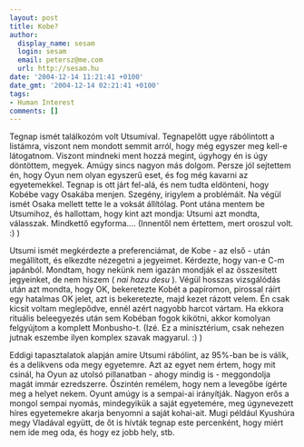 ```yaml
---
layout: post
title: Kobe?
author:
  display_name: sesam
  login: sesam
  email: petersz@me.com
  url: http://sesam.hu
date: '2004-12-14 11:21:41 +0100'
date_gmt: '2004-12-14 02:21:41 +0100'
tags:
- Human Interest
comments: []
---
```


Tegnap ismét találkozóm volt Utsumival. Tegnapelőtt ugye rábólintott a listámra, viszont nem mondott semmit arról, hogy még egyszer meg kell-e látogatnom. Viszont mindneki ment hozzá megint, úgyhogy én is úgy döntöttem, megyek. Amúgy sincs nagyon más dolgom. Persze jól sejtettem én, hogy Oyun nem olyan egyszerű eset, és fog még kavarni az egyetemekkel. Tegnap is ott járt fel-alá, és nem tudta eldönteni, hogy Kobébe vagy Osakába menjen. Szegény, irigylem a problémáit. Na végül ismét Osaka mellett tette le a voksát állítólag. Pont utána mentem be Utsumihoz, és hallottam, hogy kint azt mondja: Utsumi azt mondta, válasszak. Mindkettő egyforma.... (Innentől nem értettem, mert oroszul volt. :) )

Utsumi ismét megkérdezte a preferenciámat, de Kobe - az első - után megállított, és elkezdte nézegetni a jegyeimet. Kérdezte, hogy van-e C-m japánból. Mondtam, hogy nekünk nem igazán mondják el az összesített jegyeinket, de nem hiszem ( _nai hazu desu_ ). Végül hosszas vizsgálódás után azt mondta, hogy OK, bekeretezte Kobét a papíromon, pirossal ráírt egy hatalmas OK jelet, azt is bekeretezte, majd kezet rázott velem. Én csak kicsit voltam meglepődve, ennél azért nagyobb harcot vártam. Ha ekkora rituális beleegyezés után sem Kobéban fogok kikötni, akkor komolyan felgyújtom a komplett Monbusho-t. (Izé. Ez a minisztérium, csak nehezen jutnak eszembe ilyen komplex szavak magyarul. :) )

Eddigi tapasztalatok alapján amire Utsumi rábólint, az 95%-ban be is válik, és a delikvens oda megy egyetemre. Azt az egyet nem értem, hogy mit csinál, ha Oyun az utolsó pillanatban - ahogy mindig is - meggondolja magát immár ezredszerre. Őszintén remélem, hogy nem a levegőbe ígérte meg a helyet nekem. Oyunt amúgy is a sempai-ai irányítják. Nagyon erős a mongol sempai nyomás, mindegyikük a saját egyetemére, meg úgynevezett híres egyetemekre akarja benyomni a saját kohai-ait. Mugi például Kyushúra megy Vladával együtt, de őt is hívták tegnap este percenként, hogy miért nem ide meg oda, és hogy ez jobb hely, stb.
